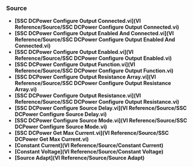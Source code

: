 ### Source
- **[SSC DCPower Configure Output Connected.vi](VI Reference/Source/SSC DCPower Configure Output Connected.vi)**
- **[SSC DCPower Configure Output Enabled And Connected.vi](VI Reference/Source/SSC DCPower Configure Output Enabled And Connected.vi)**
- **[SSC DCPower Configure Output Enabled.vi](VI Reference/Source/SSC DCPower Configure Output Enabled.vi)**
- **[SSC DCPower Configure Output Function.vi](VI Reference/Source/SSC DCPower Configure Output Function.vi)**
- **[SSC DCPower Configure Output Resistance Array.vi](VI Reference/Source/SSC DCPower Configure Output Resistance Array.vi)**
- **[SSC DCPower Configure Output Resistance.vi](VI Reference/Source/SSC DCPower Configure Output Resistance.vi)**
- **[SSC DCPower Configure Source Delay.vi](VI Reference/Source/SSC DCPower Configure Source Delay.vi)**
- **[SSC DCPower Configure Source Mode.vi](VI Reference/Source/SSC DCPower Configure Source Mode.vi)**
- **[SSC DCPower Get Max Current.vi](VI Reference/Source/SSC DCPower Get Max Current.vi)**
- **[Constant Current](VI Reference/Source/Constant Current)**
- **[Constant Voltage](VI Reference/Source/Constant Voltage)**
- **[Source Adapt](VI Reference/Source/Source Adapt)**

